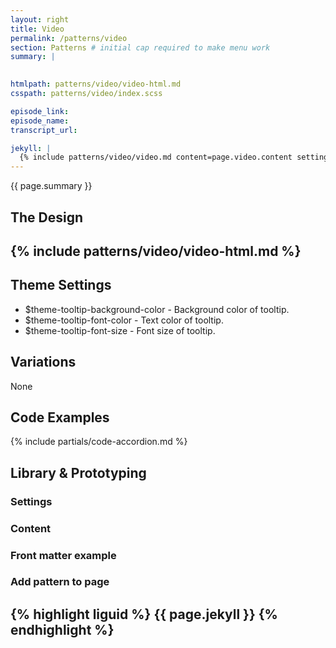 ```yaml
---
layout: right
title: Video
permalink: /patterns/video
section: Patterns # initial cap required to make menu work
summary: |
  

htmlpath: patterns/video/video-html.md
csspath: patterns/video/index.scss

episode_link:
episode_name:
transcript_url:

jekyll: |
  {% include patterns/video/video.md content=page.video.content settings=page.video.settings%}
---
```

{{ page.summary }}

## The Design
{% include patterns/video/video-html.md %}
---

## Theme Settings
- $theme-tooltip-background-color - Background color of tooltip.
- $theme-tooltip-font-color - Text color of tooltip.
- $theme-tooltip-font-size - Font size of tooltip.

## Variations
None

## Code Examples
{% include partials/code-accordion.md %}

## Library & Prototyping


### Settings


### Content


### Front matter example


### Add pattern to page
{% highlight liguid %}
  {{ page.jekyll }}
{% endhighlight %}
---
